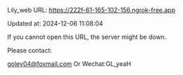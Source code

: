 Lily_web URL: https://222f-61-165-102-156.ngrok-free.app

Updated at: 2024-12-06 11:08:04

If you cannot open this URL, the server might be down.

Please contact: 

goley04@foxmail.com Or Wechat:GL_yeaH